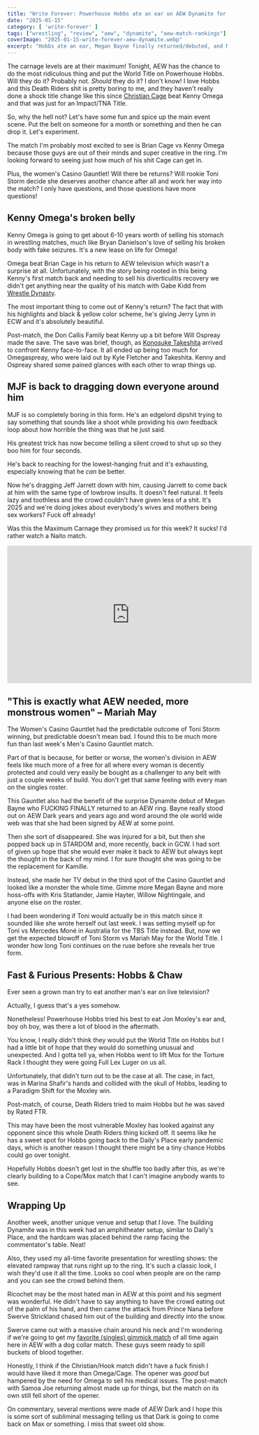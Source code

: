 ```yaml
---
title: "Write Forever: Powerhouse Hobbs ate an ear on AEW Dynamite for January 15"
date: "2025-01-15"
category: [ 'write-forever' ]
tags: ["wrestling", "review", "aew", "dynamite", "aew-match-rankings"]
coverImage: "2025-01-15-write-forever-aew-dynamite.webp"
excerpt: "Hobbs ate an ear, Megan Bayne finally returned/debuted, and MJF and Jeff Jarrett killed the entire crowd. What an AEW Dynamite!"
---
```


The carnage levels are at their maximum! Tonight, AEW has the chance to do the most ridiculous thing and put the World Title on Powerhouse Hobbs. Will they do it? Probably not. _Should_ they do it? I don't know! I love Hobbs and this Death Riders shit is pretty boring to me, and they haven't really done a shock title change like this since [Christian Cage](/posts/2023-10-14-write-forever-aew-collision) beat Kenny Omega and that was just for an Impact/TNA Title.

So, why the hell not? Let's have some fun and spice up the main event scene. Put the belt on someone for a month or something and then he can drop it. Let's experiment.

The match I'm probably most excited to see is Brian Cage vs Kenny Omega because those guys are out of their minds and super creative in the ring. I'm looking forward to seeing just how much of his shit Cage can get in.

Plus, the women's Casino Gauntlet! Will there be returns? Will rookie Toni Storm decide she deserves another chance after all and work her way into the match? I only have questions, and those questions have more questions!

## Kenny Omega's broken belly

Kenny Omega is going to get about 6-10 years worth of selling his stomach in wrestling matches, much like Bryan Danielson's love of selling his broken body with fake seizures. It's a new lease on life for Omega!

Omega beat Brian Cage in his return to AEW television which wasn't a surprise at all. Unfortunately, with the story being rooted in this being Kenny's first match back and needing to sell his diverticulitis recovery we didn't get anything near the quality of his match with Gabe Kidd from [Wrestle Dynasty](/posts/2025-01-05-write-forever-njpw-wrestle-dynasty).

The most important thing to come out of Kenny's return? The fact that with his highlights and black & yellow color scheme, he's giving Jerry Lynn in ECW and it's absolutely beautiful.

Post-match, the Don Callis Family beat Kenny up a bit before Will Ospreay made the save. The save was brief, though, as [Konosuke Takeshita](/posts/2025-01-04-write-forever-njpw-wrestle-kingdom-19) arrived to confront Kenny face-to-face. It all ended up being too much for Omegaspreay, who were laid out by Kyle Fletcher and Takeshita. Kenny and Ospreay shared some pained glances with each other to wrap things up.

## MJF is back to dragging down everyone around him

MJF is so completely boring in this form. He's an edgelord dipshit trying to say something that sounds like a shoot while providing his own feedback loop about how horrible the thing was that he just said.

His greatest trick has now become telling a silent crowd to shut up so they boo him for four seconds.

He's back to reaching for the lowest-hanging fruit and it's exhausting, especially knowing that he _can_ be better.

Now he's dragging Jeff Jarrett down with him, causing Jarrett to come back at him with the same type of lowbrow insults. It doesn't feel natural. It feels lazy and toothless and the crowd couldn't have given less of a shit. It's 2025 and we're doing jokes about everybody's wives and mothers being sex workers? Fuck off already!

Was this the Maximum Carnage they promised us for this week? It sucks! I'd rather watch a Naito match.

<iframe width="560" height="315" src="https://www.youtube.com/embed/u_nPp64OrBc?si=lCw07dcFKpTHhx0s" title="YouTube video player" frameborder="0" allow="accelerometer; autoplay; clipboard-write; encrypted-media; gyroscope; picture-in-picture; web-share" referrerpolicy="strict-origin-when-cross-origin" allowfullscreen></iframe>

## "This is exactly what AEW needed, more monstrous women" – Mariah May

The Women's Casino Gauntlet had the predictable outcome of Toni Storm winning, but predictable doesn't mean bad. I found this to be much more fun than last week's Men's Casino Gauntlet match.

Part of that is because, for better or worse, the women's division in AEW feels like much more of a free for all where every woman is decently protected and could very easily be bought as a challenger to any belt with just a couple weeks of build. You don't get that same feeling with every man on the singles roster.

This Gauntlet also had the benefit of the surprise Dynamite debut of Megan Bayne who FUCKING FINALLY returned to an AEW ring. Bayne really stood out on AEW Dark years and years ago and word around the ole world wide web was that she had been signed by AEW at some point.

Then she sort of disappeared. She was injured for a bit, but then she popped back up in STARDOM and, more recently, back in GCW. I had sort of given up hope that she would ever make it back to AEW but always kept the thought in the back of my mind. I for sure thought she was going to be the replacement for Kamille.

Instead, she made her TV debut in the third spot of the Casino Gauntlet and looked like a monster the whole time. Gimme more Megan Bayne and more hoss-offs with Kris Statlander, Jamie Hayter, Willow Nightingale, and anyone else on the roster.

I had been wondering if Toni would actually be in this match since it sounded like she wrote herself out last week. I was setting myself up for Toni vs Mercedes Moné in Australia for the TBS Title instead. But, now we get the expected blowoff of Toni Storm vs Mariah May for the World Title. I wonder how long Toni continues on the ruse before she reveals her true form.

## Fast & Furious Presents: Hobbs & Chaw

Ever seen a grown man try to eat another man's ear on live television?

Actually, I guess that's a yes somehow.

Nonetheless! Powerhouse Hobbs tried his best to eat Jon Moxley's ear and, boy oh boy, was there a lot of blood in the aftermath.

You know, I really didn't think they would put the World Title on Hobbs but I had a little bit of hope that they would do something unusual and unexpected. And I gotta tell ya, when Hobbs went to lift Mox for the Torture Rack I thought they were going Full Lex Luger on us all.

Unfortunately, that didn't turn out to be the case at all. The case, in fact, was in Marina Shafir's hands and collided with the skull of Hobbs, leading to a Paradigm Shift for the Moxley win.

Post-match, of course, Death Riders tried to maim Hobbs but he was saved by Rated FTR.

This may have been the most vulnerable Moxley has looked against any opponent since this whole Death Riders thing kicked off. It seems like he has a sweet spot for Hobbs going back to the Daily's Place early pandemic days, which is another reason I thought there might be a tiny chance Hobbs could go over tonight.

Hopefully Hobbs doesn't get lost in the shuffle too badly after this, as we're clearly building to a Cope/Mox match that I can't imagine anybody wants to see.

## Wrapping Up

Another week, another unique venue and setup that I love. The building Dynamite was in this week had an amphitheater setup, similar to Daily's Place, and the hardcam was placed behind the ramp facing the commentator's table. Neat!

Also, they used my all-time favorite presentation for wrestling shows: the elevated rampway that runs right up to the ring. It's such a classic look, I wish they'd use it all the time. Looks so cool when people are on the ramp and you can see the crowd behind them.

Ricochet may be the most hated man in AEW at this point and his segment was wonderful. He didn't have to say anything to have the crowd eating out of the palm of his hand, and then came the attack from Prince Nana before Swerve Strickland chased him out of the building and directly into the snow.

Swerve came out with a massive chain around his neck and I'm wondering if we're going to get my [favorite (singles) gimmick match](/posts/2018-07-26-the-list-favorite-gimmick-matches) of all time again here in AEW with a dog collar match. These guys seem ready to spill buckets of blood together.

Honestly, I think if the Christian/Hook match didn't have a fuck finish I would have liked it more than Omega/Cage. The opener was _good_ but hampered by the need for Omega to sell his medical issues. The post-match with Samoa Joe returning almost made up for things, but the match on its own still fell short of the opener.

On commentary, several mentions were made of AEW Dark and I hope this is some sort of subliminal messaging telling us that Dark is going to come back on Max or something. I miss that sweet old show.